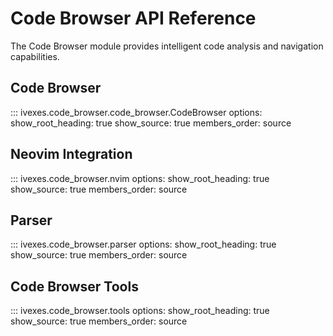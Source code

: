 # Code Browser API Reference

The Code Browser module provides intelligent code analysis and navigation capabilities.

## Code Browser

::: ivexes.code_browser.code_browser.CodeBrowser
    options:
      show_root_heading: true
      show_source: true
      members_order: source

## Neovim Integration

::: ivexes.code_browser.nvim
    options:
      show_root_heading: true
      show_source: true
      members_order: source

## Parser

::: ivexes.code_browser.parser
    options:
      show_root_heading: true
      show_source: true
      members_order: source

## Code Browser Tools

::: ivexes.code_browser.tools
    options:
      show_root_heading: true
      show_source: true
      members_order: source